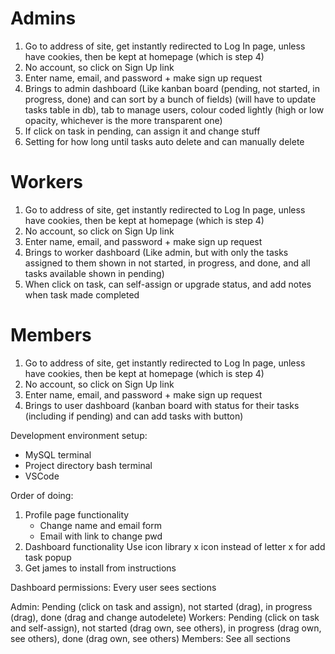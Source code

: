 # Admins
1. Go to address of site, get instantly redirected to Log In page, unless have cookies, then be kept at homepage (which is step 4)
2. No account, so click on Sign Up link
3. Enter name, email, and password + make sign up request
4. Brings to admin dashboard (Like kanban board (pending, not started, in progress, done) and can sort by a bunch of fields) (will have to update tasks table in db), tab to manage users, colour coded lightly (high or low opacity, whichever is the more transparent one)
5. If click on task in pending, can assign it and change stuff
6. Setting for how long until tasks auto delete and can manually delete
# Workers
1. Go to address of site, get instantly redirected to Log In page, unless have cookies, then be kept at homepage (which is step 4)
2. No account, so click on Sign Up link
3. Enter name, email, and password + make sign up request
4. Brings to worker dashboard (Like admin, but with only the tasks assigned to them shown in not started, in progress, and done, and all tasks available shown in pending)
5. When click on task, can self-assign or upgrade status, and add notes when task made completed
# Members
1. Go to address of site, get instantly redirected to Log In page, unless have cookies, then be kept at homepage (which is step 4)
2. No account, so click on Sign Up link
3. Enter name, email, and password + make sign up request
4. Brings to user dashboard (kanban board with status for their tasks (including if pending) and can add tasks with button)


Development environment setup:
- MySQL terminal
- Project directory bash terminal
- VSCode

Order of doing:
1. Profile page functionality
    - Change name and email form
    - Email with link to change pwd
2. Dashboard functionality
Use icon library x icon instead of letter x for add task popup
3. Get james to install from instructions

Dashboard permissions:
Every user sees sections

Admin: Pending (click on task and assign), not started (drag), in progress (drag), done (drag and change autodelete)
Workers: Pending (click on task and self-assign), not started (drag own, see others), in progress (drag own, see others), done (drag own, see others)
Members: See all sections
